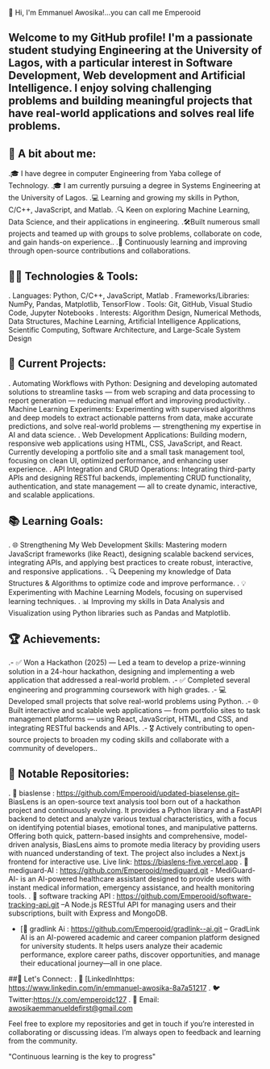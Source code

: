 👋 Hi, I'm Emmanuel Awosika!...you can call me Emperooid  

## Welcome to my GitHub profile! I'm a passionate student studying Engineering at the University of Lagos, with a particular interest in Software Development, Web development and Artificial Intelligence. I enjoy solving challenging problems and building meaningful projects that have real-world applications and solves real life problems.


## 🌟 A bit about me:
.🎓 I have degree in computer Engineering from Yaba college of Technology.
.🎓 I am currently pursuing a degree in Systems Engineering at the University of Lagos.
.💻 Learning and growing my skills in Python, C/C++, JavaScript, and Matlab.
.🔍 Keen on exploring Machine Learning, Data Science, and their applications in engineering.
.🛠️Built numerous small projects and teamed up with groups to solve problems, collaborate on code, and gain hands-on experience..
.🌱 Continuously learning and improving through open-source contributions and collaborations.


## 🧑‍💻 Technologies & Tools:
. Languages: Python, C/C++, JavaScript, Matlab
. Frameworks/Libraries: NumPy, Pandas, Matplotlib, TensorFlow
. Tools: Git, GitHub, Visual Studio Code, Jupyter Notebooks
. Interests: Algorithm Design, Numerical Methods, Data Structures, Machine Learning, Artificial Intelligence Applications, Scientific Computing, Software Architecture, and Large-Scale System Design


## 🚀 Current Projects:
. Automating Workflows with Python: Designing and developing automated solutions to streamline tasks — from web scraping and data processing to report generation — reducing manual effort and improving productivity.
. Machine Learning Experiments: Experimenting with supervised algorithms and deep models to extract actionable patterns from data, make accurate predictions, and solve real-world problems — strengthening my expertise in AI and data science.
. Web Development Applications: Building modern, responsive web applications using HTML, CSS, JavaScript, and React. Currently developing a portfolio site and a small task management tool, focusing on clean UI, optimized performance, and enhancing user experience.
. API Integration and CRUD Operations: Integrating third-party APIs and designing RESTful backends, implementing CRUD functionality, authentication, and state management — all to create dynamic, interactive, and scalable applications.


## 📚 Learning Goals:
. 🌐 Strengthening My Web Development Skills: Mastering modern JavaScript frameworks (like React), designing scalable backend services,  integrating APIs, and applying  best practices to create robust, interactive, and responsive applications.
. 🔍 Deepening my knowledge of Data Structures & Algorithms to optimize code and improve performance.
. 💡 Experimenting with Machine Learning Models, focusing on supervised learning techniques.
. 📊 Improving my skills in Data Analysis and Visualization using Python libraries such as Pandas and Matplotlib.


## 🏆 Achievements:
.- ✅ Won a Hackathon (2025) — Led a team to develop a prize-winning solution in a 24-hour hackathon, designing and implementing a web application that addressed a real-world problem.
.- ✅ Completed several engineering and programming coursework with high grades.
.- 💻 Developed small projects that solve real-world problems using Python.
.- 🌐 Built interactive and scalable web applications — from portfolio sites to task management platforms — using React, JavaScript, HTML, and CSS, and integrating RESTful backends and APIs.
.- 🎖 Actively contributing to open-source projects to broaden my coding skills and collaborate with a community of developers..


## 📂 Notable Repositories:
. 📁 biaslense : https://github.com/Emperooid/updated-biaselense.git– BiasLens is an open-source text analysis tool born out of a hackathon project and continuously evolving. It provides a Python library and a FastAPI backend to detect and analyze various textual characteristics, with a focus on identifying potential biases, emotional tones, and manipulative patterns. Offering both quick, pattern-based insights and comprehensive, model-driven analysis, BiasLens aims to promote media literacy by providing users with nuanced understanding of text. The project also includes a Next.js frontend for interactive use. Live link: https://biaslens-five.vercel.app 
. 📁 mediguard-AI : https://github.com/Emperooid/mediguard.git - MediGuard-AI- is an AI-powered healthcare assistant designed to provide users with instant medical information, emergency assistance, and health monitoring tools.
. 📁 software tracking API : https://github.com/Emperooid/software-tracking-api.git –A Node.js RESTful API for managing users and their subscriptions, built with Express and MongoDB.
- [📁 gradlink Ai : https://github.com/Emperooid/gradlink--ai.git – GradLink AI is an AI-powered academic and career companion platform designed for university students. It helps users analyze their academic performance, explore career paths, discover opportunities, and manage their educational journey—all in one place.

  
##💬 Let's Connect:
. 💼 [LinkedInhttps: https://www.linkedin.com/in/emmanuel-awosika-8a7a51217
. 🐦 Twitter:https://x.com/emperoidc127
. 📧 Email: awosikaemmanueldefirst@gmail.com

Feel free to explore my repositories and get in touch if you’re interested in collaborating or discussing ideas. I’m always open to feedback and learning from the community.

"Continuous learning is the key to progress"
